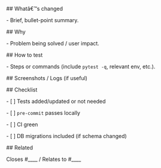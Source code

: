\## Whatâ€™s changed

\- Brief, bullet-point summary.



\## Why

\- Problem being solved / user impact.



\## How to test

\- Steps or commands (include `pytest -q`, relevant env, etc.).



\## Screenshots / Logs (if useful)



\## Checklist

\- \[ ] Tests added/updated or not needed

\- \[ ] `pre-commit` passes locally

\- \[ ] CI green

\- \[ ] DB migrations included (if schema changed)



\## Related

Closes #\_\_\_\_ / Relates to #\_\_\_\_
